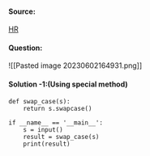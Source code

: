 
#### Source:
[HR](https://www.hackerrank.com/challenges/swap-case/problem?isFullScreen=true)

#### Question:
![[Pasted image 20230602164931.png]]

#### Solution -1:(Using special method)

```
def swap_case(s):
    return s.swapcase()

if __name__ == '__main__':
    s = input()
    result = swap_case(s)
    print(result)
```
